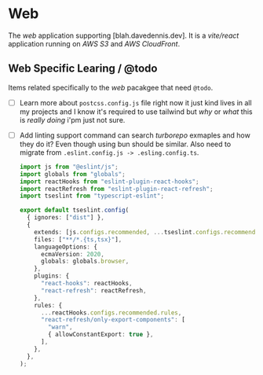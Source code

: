 # Web

The _web_ application supporting [blah.davedennis.dev]. It is a _vite/react_ application running on _AWS S3_ and _AWS CloudFront_.

## Web Specific Learing / @todo

Items related specifically to the _web_ pacakgee that need `@todo`.

- [ ] Learn more about `postcss.config.js` file right now it just kind lives in all my projects and I know it's required to use tailwind but _why_ or _what_ this is _really doing_ i'pm just not sure.
- [ ] Add linting support command can search _turborepo_ exmaples and how they do it? Even though using bun should be similar. Also need to migrate from `.eslint.config.js -> .esling.config.ts`.

  ```typescript
  import js from "@eslint/js";
  import globals from "globals";
  import reactHooks from "eslint-plugin-react-hooks";
  import reactRefresh from "eslint-plugin-react-refresh";
  import tseslint from "typescript-eslint";

  export default tseslint.config(
    { ignores: ["dist"] },
    {
      extends: [js.configs.recommended, ...tseslint.configs.recommended],
      files: ["**/*.{ts,tsx}"],
      languageOptions: {
        ecmaVersion: 2020,
        globals: globals.browser,
      },
      plugins: {
        "react-hooks": reactHooks,
        "react-refresh": reactRefresh,
      },
      rules: {
        ...reactHooks.configs.recommended.rules,
        "react-refresh/only-export-components": [
          "warn",
          { allowConstantExport: true },
        ],
      },
    },
  );
  ```
